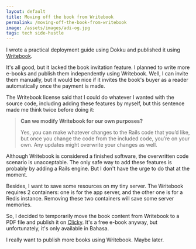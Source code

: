 ```yaml
---
layout: default
title: Moving off the book from Writebook
permalink: /moving-off-the-book-from-writebook
image: /assets/images/adi-og.jpg
tags: tech side-hustle
---
```


I wrote a practical deployment guide using Dokku and published it using [Writebook](https://once.com/writebook).

It's all good, but it lacked the book invitation feature. I planned to write more e-books and publish them independently using Writebook. Well, I can invite them manually, but it would be nice if it invites the book's buyer as a reader automatically once the payment is made.

The Writebook license said that I could do whatever I wanted with the source code, including adding these features by myself, but this sentence made me think twice before doing it:

> **Can we modify Writebook for our own purposes?**
>
> Yes, you can make whatever changes to the Rails code that you’d like, but once you change the code from the included code, you’re on your own. Any updates might overwrite your changes as well.

Although Writebook is considered a finished software, the overwritten code scenario is unacceptable. The only safe way to add these features is probably by adding a Rails engine. But I don't have the urge to do that at the moment.

Besides, I want to save some resources on my tiny server. The Writebook requires 2 containers: one is for the app server, and the other one is for a Redis instance. Removing these two containers will save some server memories.

So, I decided to temporarily move the book content from Writebook to a PDF file and publish it on [Clicky](https://clicky.id/adipurnm/self-hosting-dengan-dokku). It's a free e-book anyway, but unfortunately, it's only available in Bahasa.

I really want to publish more books using Writebook. Maybe later.


